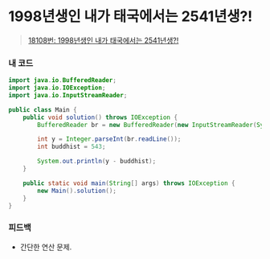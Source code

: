 # 1998년생인 내가 태국에서는 2541년생?!

> [18108번: 1998년생인 내가 태국에서는 2541년생?!](https://www.acmicpc.net/problem/18108)

### 내 코드

```java
import java.io.BufferedReader;
import java.io.IOException;
import java.io.InputStreamReader;

public class Main {
    public void solution() throws IOException {
        BufferedReader br = new BufferedReader(new InputStreamReader(System.in));

        int y = Integer.parseInt(br.readLine());
        int buddhist = 543;

        System.out.println(y - buddhist);
    }

    public static void main(String[] args) throws IOException {
        new Main().solution();
    }
}
```

### 피드백

* 간단한 연산 문제.